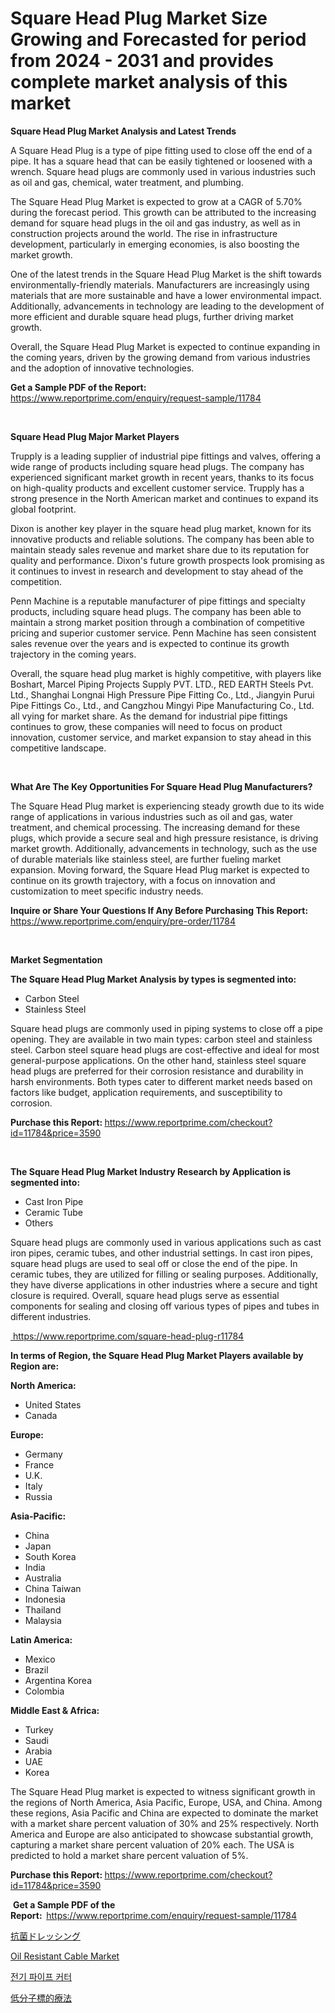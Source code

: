<p><h1>Square Head Plug Market Size Growing and Forecasted for period from 2024 - 2031 and provides complete market analysis of this market</h1></p><p><strong>Square Head Plug Market Analysis and Latest Trends</strong></p>
<p><p>A Square Head Plug is a type of pipe fitting used to close off the end of a pipe. It has a square head that can be easily tightened or loosened with a wrench. Square head plugs are commonly used in various industries such as oil and gas, chemical, water treatment, and plumbing.</p><p>The Square Head Plug Market is expected to grow at a CAGR of 5.70% during the forecast period. This growth can be attributed to the increasing demand for square head plugs in the oil and gas industry, as well as in construction projects around the world. The rise in infrastructure development, particularly in emerging economies, is also boosting the market growth.</p><p>One of the latest trends in the Square Head Plug Market is the shift towards environmentally-friendly materials. Manufacturers are increasingly using materials that are more sustainable and have a lower environmental impact. Additionally, advancements in technology are leading to the development of more efficient and durable square head plugs, further driving market growth.</p><p>Overall, the Square Head Plug Market is expected to continue expanding in the coming years, driven by the growing demand from various industries and the adoption of innovative technologies.</p></p>
<p><strong>Get a Sample PDF of the Report:&nbsp;</strong> <a href="https://www.reportprime.com/enquiry/request-sample/11784">https://www.reportprime.com/enquiry/request-sample/11784</a></p>
<p>&nbsp;</p>
<p><strong>Square Head Plug Major Market Players</strong></p>
<p><p>Trupply is a leading supplier of industrial pipe fittings and valves, offering a wide range of products including square head plugs. The company has experienced significant market growth in recent years, thanks to its focus on high-quality products and excellent customer service. Trupply has a strong presence in the North American market and continues to expand its global footprint.</p><p>Dixon is another key player in the square head plug market, known for its innovative products and reliable solutions. The company has been able to maintain steady sales revenue and market share due to its reputation for quality and performance. Dixon's future growth prospects look promising as it continues to invest in research and development to stay ahead of the competition.</p><p>Penn Machine is a reputable manufacturer of pipe fittings and specialty products, including square head plugs. The company has been able to maintain a strong market position through a combination of competitive pricing and superior customer service. Penn Machine has seen consistent sales revenue over the years and is expected to continue its growth trajectory in the coming years.</p><p>Overall, the square head plug market is highly competitive, with players like Boshart, Marcel Piping Projects Supply PVT. LTD., RED EARTH Steels Pvt. Ltd., Shanghai Longnai High Pressure Pipe Fitting Co., Ltd., Jiangyin Purui Pipe Fittings Co., Ltd., and Cangzhou Mingyi Pipe Manufacturing Co., Ltd. all vying for market share. As the demand for industrial pipe fittings continues to grow, these companies will need to focus on product innovation, customer service, and market expansion to stay ahead in this competitive landscape.</p></p>
<p>&nbsp;</p>
<p><strong>What Are The Key Opportunities For Square Head Plug Manufacturers?</strong></p>
<p><p>The Square Head Plug market is experiencing steady growth due to its wide range of applications in various industries such as oil and gas, water treatment, and chemical processing. The increasing demand for these plugs, which provide a secure seal and high pressure resistance, is driving market growth. Additionally, advancements in technology, such as the use of durable materials like stainless steel, are further fueling market expansion. Moving forward, the Square Head Plug market is expected to continue on its growth trajectory, with a focus on innovation and customization to meet specific industry needs.</p></p>
<p><strong>Inquire or Share Your Questions If Any Before Purchasing This Report:</strong> <a href="https://www.reportprime.com/enquiry/pre-order/11784">https://www.reportprime.com/enquiry/pre-order/11784</a></p>
<p>&nbsp;</p>
<p><strong>Market Segmentation</strong></p>
<p><strong>The Square Head Plug Market Analysis by types is segmented into:</strong></p>
<p><ul><li>Carbon Steel</li><li>Stainless Steel</li></ul></p>
<p><p>Square head plugs are commonly used in piping systems to close off a pipe opening. They are available in two main types: carbon steel and stainless steel. Carbon steel square head plugs are cost-effective and ideal for most general-purpose applications. On the other hand, stainless steel square head plugs are preferred for their corrosion resistance and durability in harsh environments. Both types cater to different market needs based on factors like budget, application requirements, and susceptibility to corrosion.</p></p>
<p><strong>Purchase this Report:&nbsp;</strong><a href="https://www.reportprime.com/checkout?id=11784&price=3590">https://www.reportprime.com/checkout?id=11784&price=3590</a></p>
<p>&nbsp;</p>
<p><strong>The Square Head Plug Market Industry Research by Application is segmented into:</strong></p>
<p><ul><li>Cast Iron Pipe</li><li>Ceramic Tube</li><li>Others</li></ul></p>
<p><p>Square head plugs are commonly used in various applications such as cast iron pipes, ceramic tubes, and other industrial settings. In cast iron pipes, square head plugs are used to seal off or close the end of the pipe. In ceramic tubes, they are utilized for filling or sealing purposes. Additionally, they have diverse applications in other industries where a secure and tight closure is required. Overall, square head plugs serve as essential components for sealing and closing off various types of pipes and tubes in different industries.</p></p>
<p><a href="https://www.reportprime.com/square-head-plug-r11784">&nbsp;https://www.reportprime.com/square-head-plug-r11784</a></p>
<p><strong>In terms of Region, the Square Head Plug Market Players available by Region are:</strong></p>
<p>
    <p> <strong> North America: </strong>
        <ul>
            <li>United States</li>
            <li>Canada</li>
        </ul>
        </p> 
    <p> <strong> Europe: </strong>
        <ul>
            <li>Germany</li>
            <li>France</li>
            <li>U.K.</li>
            <li>Italy</li>
            <li>Russia</li>
        </ul>
        </p> 
    <p> <strong> Asia-Pacific: </strong>
        <ul>
            <li>China</li>
            <li>Japan</li>
            <li>South Korea</li>
            <li>India</li>
            <li>Australia</li>
            <li>China Taiwan</li>
            <li>Indonesia</li>
            <li>Thailand</li>
            <li>Malaysia</li>
        </ul>
        </p> 
    <p> <strong> Latin America: </strong>
        <ul>
            <li>Mexico</li>
            <li>Brazil</li>
            <li>Argentina Korea</li>
            <li>Colombia</li>
        </ul>
        </p> 
    <p> <strong> Middle East & Africa: </strong>
        <ul>
            <li>Turkey</li>
            <li>Saudi</li>
            <li>Arabia</li>
            <li>UAE</li>
            <li>Korea</li>
        </ul>
    </p>
    </p>
<p><p>The Square Head Plug market is expected to witness significant growth in the regions of North America, Asia Pacific, Europe, USA, and China. Among these regions, Asia Pacific and China are expected to dominate the market with a market share percent valuation of 30% and 25% respectively. North America and Europe are also anticipated to showcase substantial growth, capturing a market share percent valuation of 20% each. The USA is predicted to hold a market share percent valuation of 5%.</p></p>
<p><strong>Purchase this Report: </strong><a href="https://www.reportprime.com/checkout?id=11784&price=3590">https://www.reportprime.com/checkout?id=11784&price=3590</a></p>
<p>&nbsp;<strong>Get a Sample PDF of the Report:&nbsp;&nbsp;</strong><a href="https://www.reportprime.com/enquiry/request-sample/11784">https://www.reportprime.com/enquiry/request-sample/11784</a></p>
<p><strong></strong></p>
<p><p><a href="https://medium.com/@sebastianhodges1/%E6%8A%97%E8%8F%8C%E3%83%89%E3%83%AC%E3%83%83%E3%82%B7%E3%83%B3%E3%82%B0%E5%B8%82%E5%A0%B4%E3%81%AE%E3%83%88%E3%83%AC%E3%83%B3%E3%83%89%E3%81%A8%E5%B8%82%E5%A0%B4%E5%88%86%E6%9E%90%E3%81%AF-2024%E5%B9%B4%E3%81%8B%E3%82%892031%E5%B9%B4%E3%81%BE%E3%81%A7%E3%81%AE%E6%9C%9F%E9%96%93%E3%81%AB%E4%BA%88%E6%B8%AC%E3%81%95%E3%82%8C%E3%81%A6%E3%81%84%E3%81%BE%E3%81%99-9690ce9ac6a7">抗菌ドレッシング</a></p><p><a href="https://github.com/JennyferFeil2023/Market-Research-Report-List-1/blob/main/oil-resistant-cable-market.md">Oil Resistant Cable Market</a></p><p><a href="https://medium.com/@thadnader1941/%EC%A0%84%EA%B8%B0-%ED%8C%8C%EC%9D%B4%ED%94%84-%EC%BB%A4%ED%84%B0-%EC%8B%9C%EC%9E%A5-%EB%B6%84%EC%84%9D-%EB%B0%8F-2024%EB%85%84%EB%B6%80%ED%84%B0-2031%EB%85%84%EA%B9%8C%EC%A7%80-%EC%98%88%EC%B8%A1%EB%90%9C-%EA%B7%9C%EB%AA%A8-5e1fb171d90e">전기 파이프 커터</a></p><p><a href="https://medium.com/@karinaokon69/%E5%B0%8F%E3%81%95%E3%81%AA%E5%88%86%E5%AD%90%E6%A8%99%E7%9A%84%E6%B2%BB%E7%99%82%E5%B8%82%E5%A0%B4%E3%81%AE%E8%A6%8F%E6%A8%A1-cagr-%E3%83%88%E3%83%AC%E3%83%B3%E3%83%892024%E5%B9%B4%E3%81%8B%E3%82%892030%E5%B9%B4-6f38b6ce5256">低分子標的療法</a></p></p>